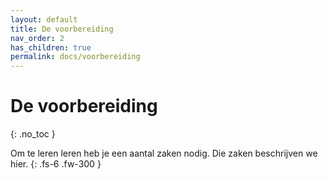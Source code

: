 ```yaml
---
layout: default
title: De voorbereiding
nav_order: 2
has_children: true
permalink: docs/voorbereiding
---
```


# De voorbereiding
{: .no_toc }

Om te leren leren heb je een aantal zaken nodig. Die zaken beschrijven we hier.
{: .fs-6 .fw-300 }